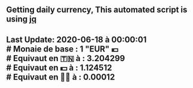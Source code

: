 ## Getting daily currency, This automated script is using [jq](https://stedolan.github.io/jq/)
## Last Update:  2020-06-18 à 00:00:01 </br># Monaie de base : 1 "EUR" 💶 </br> # Equivaut en 🇹🇳 à :  3.204299 </br> # Equivaut en 💵 à : 1.124512</br> # Equivaut en 🐱‍💻 à :  0.00012
